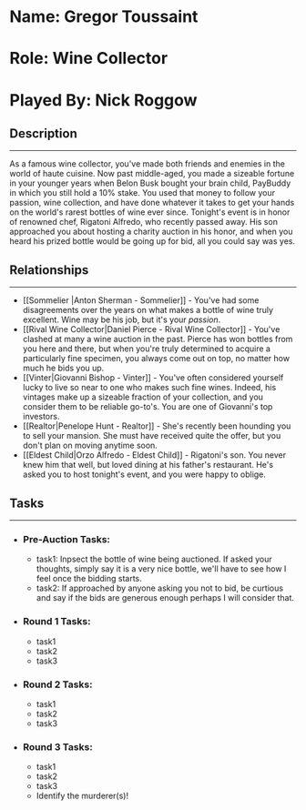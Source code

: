 # Name: Gregor Toussaint
# Role: Wine Collector
# Played By: Nick Roggow

## Description
---
As a famous wine collector, you've made both friends and enemies in the world of haute cuisine. Now past middle-aged, you made a sizeable fortune in your younger years when Belon Busk bought your brain child, PayBuddy in which you still hold a 10% stake. You used that money to follow your passion, wine collection, and have done whatever it takes to get your hands on the world's rarest bottles of wine ever since. Tonight's event is in honor of renowned chef, Rigatoni Alfredo, who recently passed away. His son approached you about hosting a charity auction in his honor, and when you heard his prized bottle would be going up for bid, all you could say was yes.

## Relationships
---
- [[Sommelier |Anton Sherman - Sommelier]]  - You've had some disagreements over the years on what makes a bottle of wine truly excellent. Wine may be his job, but it's your *passion*.
- [[Rival Wine Collector|Daniel Pierce - Rival Wine Collector]]  - You've clashed at many a wine auction in the past. Pierce has won bottles from you here and there, but when you're truly determined to acquire a particularly fine specimen, you always come out on top, no matter how much he bids you up.
- [[Vinter|Giovanni Bishop - Vinter]]  - You've often considered yourself lucky to live so near to one who makes such fine wines. Indeed, his vintages make up a sizeable fraction of your collection, and you consider them to be reliable go-to's. You are one of Giovanni's top investors.
- [[Realtor|Penelope Hunt - Realtor]]  - She's recently been hounding you to sell your mansion. She must have received quite the offer, but you don't plan on moving anytime soon.
- [[Eldest Child|Orzo Alfredo - Eldest Child]]  - Rigatoni's son. You never knew him that well, but loved dining at his father's restaurant. He's asked you to host tonight's event, and you were happy to oblige.

## Tasks
___
- ### Pre-Auction Tasks: 
	- task1:  Inpsect the bottle of wine being auctioned. If asked your thoughts, simply say it is a very nice bottle, we'll have to see how I feel once the bidding starts.
	- task2:  If approached by anyone asking you not to bid, be curtious and say if the bids are generous enough perhaps I will consider that.
- ### Round 1 Tasks:
	- task1
	- task2
	- task3
- ### Round 2 Tasks:
	- task1
	- task2
	- task3
- ### Round 3 Tasks:
	- task1
	- task2
	- task3
	- Identify the murderer(s)!